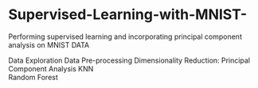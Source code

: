 # Supervised-Learning-with-MNIST-

Performing supervised learning  and incorporating principal component analysis on MNIST DATA 

Data Exploration 
Data Pre-processing
Dimensionality Reduction: Principal Component Analysis 
KNN  
Random Forest
